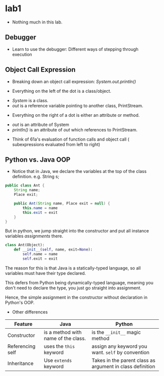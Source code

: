 lab1
===
* Nothing much in this lab.

## Debugger
* Learn to use the debugger: Different ways of stepping through execution

## Object Call Expression
* Breaking down an object call expression: *System.out.println()*

* Everything on the left of the dot is a class/object.
- *System* is a class.
- *out* is a reference variable pointing to another class, PrintStream.

* Everything on the right of a dot is either an attribute or method.
- *out* is an attribute of System
- *println()* is an attribute of *out* which references to PrintStream.

* Think of 61a's evaluation of function calls and object call (
subexpressions evaluated from left to right)


## Python vs. Java OOP
* Notice that in Java, we declare the variables at the top of
the class definition. e.g. String s; 

```java
public class Ant {
    String name;
    Place exit;

    public Ant(String name, Place exit = null) {
        this.name = name
        this.exit = exit
    }
}
```

But in python, we jump straight into the constructor and put all
instance variables *assignments* there.

```python
class Ant(Object):
    def __init__(self, name, exit=None):
        self.name = name
        self.exit = exit
```

The reason for this is that Java is a statically-typed language, so all
variables must have their type declared.

This defers from Python being dynamically-typed language, meaning you
don't need to declare the type, you just go straight into assignment.

Hence, the simple assignment in the constructor without declaration
in Python's OOP.

* Other differences

Feature | Java | Python
--- | --- | ---
Constructor | is a method with name of the class. | is the ```__init__``` magic method
Referencing self | uses the ```this``` keyword | assign any keyword you want. ```self``` by convention
Inheritance | Use ```extends``` keyword | Takes in the parent class as argument in class definition
